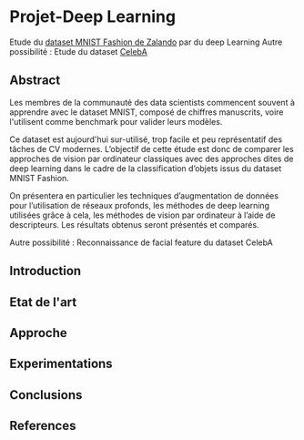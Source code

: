 # Projet-Deep Learning
Etude du [dataset MNIST Fashion de Zalando]((https://github.com/zalandoresearch/fashion-mnist)) par du deep Learning
Autre possibilité : Etude du dataset [CelebA](http://mmlab.ie.cuhk.edu.hk/projects/CelebA.html)
 
 ## Abstract

Les membres de la communauté des data scientists commencent 
souvent à apprendre avec le dataset MNIST, composé de chiffres 
manuscrits, voire l'utilisent comme benchmark pour valider 
leurs modèles. 

Ce dataset est aujourd'hui sur-utilisé, trop facile et peu 
représentatif des tâches de CV modernes. L’objectif de cette étude est donc
de comparer les approches de vision par ordinateur classiques avec 
des approches dites de deep learning dans le cadre de la classification 
d’objets issus du dataset MNIST Fashion.

On présentera en particulier les techniques d’augmentation de données
 pour l’utilisation de réseaux profonds, les méthodes
de deep learning utilisées grâce à cela, les méthodes de vision 
par ordinateur à l’aide de descripteurs. Les résultats
obtenus seront présentés et comparés.


Autre possibilité : Reconnaissance de facial feature du dataset CelebA

 ## Introduction
 

 
 ## Etat de l'art
 
 
 ## Approche
 
 
 ## Experimentations
 
 
 ## Conclusions
 
 
 ## References
 
 
 